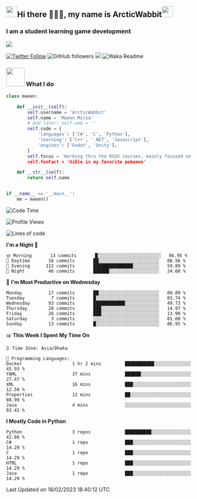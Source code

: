 <h2><img src="https://media.tenor.com/9T0J17LeLCMAAAAi/aahh-fun.gif" width="30"/>Hi there 🧙🏻‍♂️, my name is ArcticWabbit<img src="https://media.tenor.com/voXPVSS4kboAAAAi/dance-happy.gif" width="30"/></h2>
<h3>I am a student learning game development</h3>
<img src="https://pbs.twimg.com/profile_banners/1560015367107641344/1660794722/600x200"/>

[![Twitter Follow](https://img.shields.io/twitter/follow/ArcticWabbit?label=Follow)](https://twitter.com/intent/follow?screen_name=ArcticWabbit)
![GitHub followers](https://img.shields.io/github/followers/ArcticWabbit?label=Follow&style=social)
![](https://visitor-badge.glitch.me/badge?page_id=ArcticWabbit.ArcticWabbit)
![Waka Readme](https://github.com/ArcticWabbit/ArcticWabbit/workflows/Waka%20Readme/badge.svg)

### <img src="https://media.tenor.com/3wpZl17CXB4AAAAi/gwo-gzlwong.gif" width="50"> What I do

```python
class maeen:

    def __init__(self):
        self.username = 'ArcticWabbit'
        self.name = 'Maeen Mirza'
        # Add later! self.web = ''
        self.code = {
            'languages': ['C#', 'C', 'Python'],
            'learning': ['C++', '.NET', 'Javascript'],
            'engines': ['Godot', 'Unity'],
        }
        self.focus = 'Working thru the OSSU courses, mainly focused on learning.
        self.funFact = 'Gible is my favorite pokemon'

    def __str__(self):
        return self.name


if __name__ == '__main__':
    me = maeen()
```

<!--START_SECTION:waka-->
![Code Time](http://img.shields.io/badge/Code%20Time-2%20hrs%2059%20mins-blue)

![Profile Views](http://img.shields.io/badge/Profile%20Views-38-blue)

![Lines of code](https://img.shields.io/badge/From%20Hello%20World%20I%27ve%20Written-34%20Thousand%20lines%20of%20code-blue)

**I'm a Night 🦉** 

```text
🌞 Morning       13 commits       █░░░░░░░░░░░░░░░░░░░░░░░░   06.95 % 
🌆 Daytime       16 commits       ██░░░░░░░░░░░░░░░░░░░░░░░   08.56 % 
🌃 Evening      112 commits       ███████████████░░░░░░░░░░   59.89 % 
🌙 Night         46 commits       ██████░░░░░░░░░░░░░░░░░░░   24.60 % 

```
📅 **I'm Most Productive on Wednesday** 

```text
Monday          17 commits       ██░░░░░░░░░░░░░░░░░░░░░░░   09.09 % 
Tuesday          7 commits       █░░░░░░░░░░░░░░░░░░░░░░░░   03.74 % 
Wednesday       93 commits       ████████████░░░░░░░░░░░░░   49.73 % 
Thursday        28 commits       ███░░░░░░░░░░░░░░░░░░░░░░   14.97 % 
Friday          26 commits       ███░░░░░░░░░░░░░░░░░░░░░░   13.90 % 
Saturday         3 commits       ░░░░░░░░░░░░░░░░░░░░░░░░░   01.60 % 
Sunday          13 commits       █░░░░░░░░░░░░░░░░░░░░░░░░   06.95 % 

```


📊 **This Week I Spent My Time On** 

```text
⌚︎ Time Zone: Asia/Dhaka

💬 Programming Languages: 
Docker                   1 hr 2 mins         ███████████░░░░░░░░░░░░░░   45.93 % 
YAML                     37 mins             ██████░░░░░░░░░░░░░░░░░░░   27.47 % 
XML                      16 mins             ███░░░░░░░░░░░░░░░░░░░░░░   12.50 % 
Properties               12 mins             ██░░░░░░░░░░░░░░░░░░░░░░░   08.99 % 
Java                     4 mins              ░░░░░░░░░░░░░░░░░░░░░░░░░   03.41 % 

```

**I Mostly Code in Python** 

```text
Python                   3 repos             ██████████░░░░░░░░░░░░░░░   42.86 % 
C#                       1 repo              ███░░░░░░░░░░░░░░░░░░░░░░   14.29 % 
C                        1 repo              ███░░░░░░░░░░░░░░░░░░░░░░   14.29 % 
HTML                     1 repo              ███░░░░░░░░░░░░░░░░░░░░░░   14.29 % 
Java                     1 repo              ███░░░░░░░░░░░░░░░░░░░░░░   14.29 % 

```



 Last Updated on 18/02/2023 18:40:12 UTC
<!--END_SECTION:waka-->
